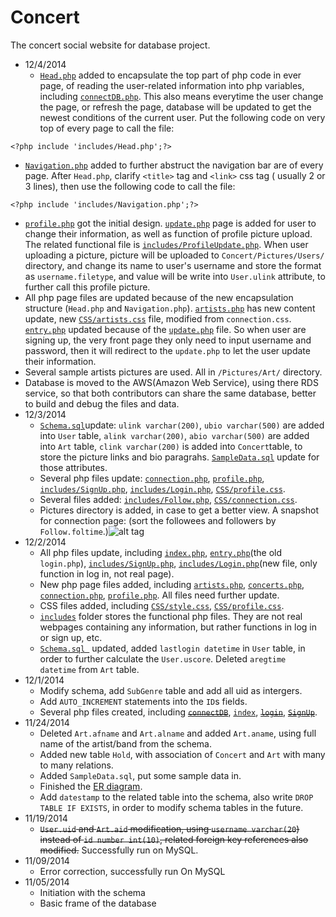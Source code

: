 Concert
========

The concert social website for database project.
* 12/4/2014
  * [```Head.php```](https://github.com/southpenguin/Concert/blob/master/php/includes/Head.php) added to encapsulate the top part of php code in ever page, of reading the user-related information into php variables, including [```connectDB.php```](https://github.com/southpenguin/Concert/blob/master/php/includes/connectDB.php). This also means everytime the user change the page, or refresh the page, database will be updated to get the newest conditions of the current user. Put the following code on very top of every page to call the file:  
 ```
 <?php include 'includes/Head.php';?>
 ``` 
  * [```Navigation.php```](https://github.com/southpenguin/Concert/blob/master/php/includes/Navigation.php) added to further abstruct the navigation bar are of every page. After ```Head.php```, clarify ```<title>``` tag and ```<link>``` css tag ( usually 2 or 3 lines), then use the following code to call the file:
 ```
 <?php include 'includes/Navigation.php';?>
 ``` 
  * [```profile.php```](https://github.com/southpenguin/Concert/blob/master/php/profile.php) got the initial design. [```update.php```](https://github.com/southpenguin/Concert/blob/master/php/update.php) page is added for user to change their information, as well as function of profile picture upload. The related functional file is [```includes/ProfileUpdate.php```](https://github.com/southpenguin/Concert/blob/master/php/includes/ProfileUpdate.php). When user uploading a picture, picture will be uploaded to ```Concert/Pictures/Users/``` directory, and change its name to user's username and store the format as ```username.filetype```, and value will be write into ```User.ulink``` attribute, to further call this profile picture.
  * All php page files are updated because of the new encapsulation structure (```Head.php``` and ```Navigation.php```). [```artists.php```](https://github.com/southpenguin/Concert/blob/master/php/artists.php) has new content update, new  [```CSS/artists.css```](https://github.com/southpenguin/Concert/tree/master/php/css) file, modified from ```connection.css```. [```entry.php```](https://github.com/southpenguin/Concert/blob/master/php/entry.php) updated because of the [```update.php```](https://github.com/southpenguin/Concert/blob/master/php/update.php) file. So when user are signing up, the very front page they only need to input username and password, then it will redirect to the ```update.php``` to let the user update their information.
  * Several sample artists pictures are used. All in ```/Pictures/Art/``` directory.
  * Database is moved to the AWS(Amazon Web Service), using there RDS service, so that both contributors can share the same database, better to build and debug the files and data.
* 12/3/2014
  * [```Schema.sql```](https://github.com/southpenguin/Concert/blob/master/sql/Schema.sql)update: ```ulink varchar(200)```, ```ubio varchar(500)``` are added into ```User``` table, ```alink varchar(200)```, ```abio varchar(500)``` are added into ```Art``` table, ```clink varchar(200)``` is added into ```Concert```table, to store the picture links and bio paragrahs. [```SampleData.sql```](https://github.com/southpenguin/Concert/blob/master/sql/SampleData.sql) update for those attributes.
  * Several php files update: [```connection.php```](https://github.com/southpenguin/Concert/blob/master/php/connection.php), [```profile.php```](https://github.com/southpenguin/Concert/blob/master/php/profile.php), [```includes/SignUp.php```](https://github.com/southpenguin/Concert/blob/master/php/includes/SignUp.php), [```includes/Login.php```](https://github.com/southpenguin/Concert/blob/master/php/includes/Login.php), [```CSS/profile.css```](https://github.com/southpenguin/Concert/blob/master/php/css/profile.css).
  * Several files added: [```includes/Follow.php```](https://github.com/southpenguin/Concert/blob/master/php/includes/Follow.php), [```CSS/connection.css```](https://github.com/southpenguin/Concert/blob/master/php/css/connection.css).
  * Pictures directory is added, in case to get a better view. A snapshot for connection page: (sort the followees and followers by ```Follow.foltime```.)![alt tag](https://raw.githubusercontent.com/southpenguin/Concert/master/php/Pictures/Screenshot%202014-12-04%2004.47.09.png?token=AC0jiXgNQdRcSJJolpNWclqyODwztZJCks5UiWkMwA%3D%3D) 
* 12/2/2014
  * All php files update, including [```index.php```](https://github.com/southpenguin/Concert/blob/master/php/index.php), [```entry.php```](https://github.com/southpenguin/Concert/blob/master/php/entry.php)(the old ```login.php```), [```includes/SignUp.php```](https://github.com/southpenguin/Concert/blob/master/php/includes/SignUp.php), [```includes/Login.php```](https://github.com/southpenguin/Concert/blob/master/php/includes/Login.php)(new file, only function in log in, not real page).
  * New php page files added, including [```artists.php```](https://github.com/southpenguin/Concert/blob/master/php/artists.php), [```concerts.php```](https://github.com/southpenguin/Concert/blob/master/php/concerts.php), [```connection.php```](https://github.com/southpenguin/Concert/blob/master/php/connection.php), [```profile.php```](https://github.com/southpenguin/Concert/blob/master/php/profile.php). All files need further update.
  * CSS files added, including [```CSS/style.css```](https://github.com/southpenguin/Concert/blob/master/php/css/style.css), [```CSS/profile.css```](https://github.com/southpenguin/Concert/blob/master/php/css/profile.css).
  * [```includes```](https://github.com/southpenguin/Concert/tree/master/php/includes) folder stores the functional php files. They are not real webpages containing any information, but rather functions in log in or sign up, etc.
  *  [```Schema.sql ```](https://github.com/southpenguin/Concert/blob/master/sql/Schema.sql) updated, added ```lastlogin datetime``` in ```User``` table, in order to further calculate the ```User.uscore```. Deleted ```aregtime datetime``` from ```Art``` table.
* 12/1/2014
  * Modify schema, add ```SubGenre``` table and add all uid as intergers.
  * Add ```AUTO_INCREMENT``` statements into the ```ID```s fields.
  * Several php files created, including ~~[```connectDB```](https://github.com/southpenguin/Concert/blob/master/php/connectDB.php)~~, [```index```](https://github.com/southpenguin/Concert/blob/master/php/index.php), ~~[```login```](https://github.com/southpenguin/Concert/blob/master/php/login.php)~~, ~~[```SignUp```](https://github.com/southpenguin/Concert/blob/master/php/SignUp.php)~~. 
* 11/24/2014
  * Deleted ```Art.afname``` and ```Art.alname``` and added ```Art.aname```, using full name of the artist/band from the schema.
  * Added new table ```Hold```, with association of ```Concert``` and ```Art``` with many to many relations.
  * Added ```SampleData.sql```, put some sample data in.
  * Finished the [ER diagram](https://www.lucidchart.com/documents/edit/187a54c4-6238-45e4-8a26-9d68538fc38c).
  * Add ```datestamp``` to the related table into the schema, also write ```DROP TABLE IF EXISTS```, in order to modify schema tables in the future.
* 11/19/2014
  * ~~```User.uid``` and ```Art.aid``` modification, using ```username varchar(20```) instead of ```id number int(10)```, related foreign key references also modified.~~ Successfully run on MySQL.
* 11/09/2014 
  * Error correction, successfully run On MySQL
* 11/05/2014 
  * Initiation with the schema
  * Basic frame of the database
